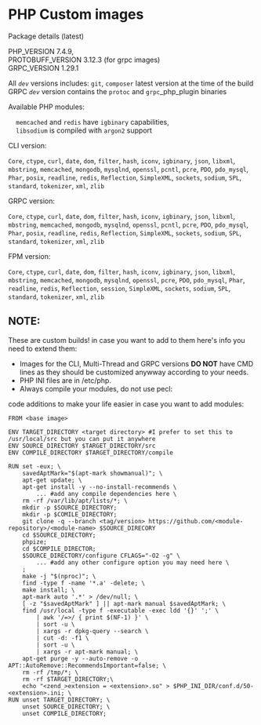 # PHP Custom images

Package details (latest)

PHP_VERSION 7.4.9,  
PROTOBUFF_VERSION 3.12.3 (for grpc images)  
GRPC_VERSION 1.29.1  

All *`dev`* versions includes: `git`, `composer` latest version at the time of the build
GRPC *`dev`* version contains the `protoc` and `grpc`_php_plugin binaries 

Available PHP modules:

&nbsp;&nbsp;&nbsp;&nbsp;`memcached` and `redis` have `igbinary` capabilities,  
&nbsp;&nbsp;&nbsp;&nbsp;`libsodium` is compiled with `argon2` support

CLI version: 

`Core`, 
`ctype`,
`curl`, 
`date`, 
`dom`, 
`filter`, 
`hash`, 
`iconv`, 
`igbinary`, 
`json`, 
`libxml`, 
`mbstring`, 
`memcached`,
`mongodb`, 
`mysqlnd`, 
`openssl`, 
`pcntl`, 
`pcre`, 
`PDO`, 
`pdo_mysql`, 
`Phar`, 
`posix`, 
`readline`, 
`redis`, 
`Reflection`,
`SimpleXML`, 
`sockets`, 
`sodium`,
`SPL`, 
`standard`, 
`tokenizer`, 
`xml`, 
`zlib`

GRPC version: 

`Core`, 
`ctype`,
`curl`, 
`date`, 
`dom`, 
`filter`, 
`hash`, 
`iconv`, 
`igbinary`, 
`json`, 
`libxml`, 
`mbstring`, 
`memcached`,
`mongodb`, 
`mysqlnd`, 
`openssl`, 
`pcntl`, 
`pcre`, 
`PDO`, 
`pdo_mysql`, 
`Phar`, 
`posix`, 
`readline`, 
`redis`, 
`Reflection`,
`SimpleXML`, 
`sockets`, 
`sodium`,
`SPL`, 
`standard`, 
`tokenizer`, 
`xml`, 
`zlib`

FPM version: 

`Core`, 
`ctype`,
`curl`, 
`date`, 
`dom`, 
`filter`, 
`hash`, 
`iconv`, 
`igbinary`, 
`json`, 
`libxml`, 
`mbstring`, 
`memcached`,
`mongodb`, 
`mysqlnd`, 
`openssl`, 
`pcre`, 
`PDO`, 
`pdo_mysql`, 
`Phar`, 
`readline`, 
`redis`, 
`Reflection`, 
`session`, 
`SimpleXML`, 
`sockets`, 
`sodium`,
`SPL`, 
`standard`, 
`tokenizer`, 
`xml`, 
`zlib`


## NOTE:  
These are custom builds! in case you want to add to them here's info you need to extend them:
- Images for the CLI, Multi-Thread and GRPC versions **DO NOT** have CMD lines as they should be customized anywway according to your needs.  
- PHP INI files are in /etc/php.
- Always compile your modules, do not use pecl:  

code additions to make your life easier in case you want to add modules:  
```
FROM <base image>

ENV TARGET_DIRECTORY <target directory> #I prefer to set this to /usr/local/src but you can put it anywhere
ENV SOURCE_DIRECTORY $TARGET_DIRECTORY/src 
ENV COMPILE_DIRECTORY $TARGET_DIRECTORY/compile

RUN set -eux; \
    savedAptMark="$(apt-mark showmanual)"; \
    apt-get update; \
    apt-get install -y --no-install-recommends \
        ... #add any compile dependencies here \ 
    rm -rf /var/lib/apt/lists/*; \
    mkdir -p $SOURCE_DIRECTORY; 
    mkdir -p $COMILE_DIRECTORY; 
    git clone -q --branch <tag/version> https://github.com/<module-repository>/<module-name> $SOURCE_DIRECORY 
    cd $SOURCE_DIRECTORY;
    phpize;
    cd $COMPILE_DIRECTOR; 
    $SOURCE_DIRECTORY/configure CFLAGS="-O2 -g" \ 
        ... #add any other configure option you may need here \ 
    ; 
    make -j "$(nproc)"; \ 
    find -type f -name '*.a' -delete; \ 
    make install; \
    apt-mark auto '.*' > /dev/null; \
    [ -z "$savedAptMark" ] || apt-mark manual $savedAptMark; \
    find /usr/local -type f -executable -exec ldd '{}' ';' \
        | awk '/=>/ { print $(NF-1) }' \
        | sort -u \
        | xargs -r dpkg-query --search \
        | cut -d: -f1 \
        | sort -u \
        | xargs -r apt-mark manual; \
    apt-get purge -y --auto-remove -o APT::AutoRemove::RecommendsImportant=false; \
    rm -rf /tmp/*; \
    rm -rf $TARGET_DIRECTORY;\
    echo "<zend_>extension = <extension>.so" > $PHP_INI_DIR/conf.d/50-<extension>.ini; \
RUN unset TARGET_DIRECTORY; \
    unset SOURCE_DIRECTORY; \
    unset COMPILE_DIRECTORY;
```